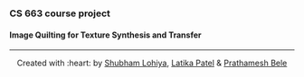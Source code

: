 ### CS 663 course project

#### Image Quilting for Texture Synthesis and Transfer

***
<p align='center'>Created with :heart: by <a href="https://www.linkedin.com/in/lohiya-shubham/">Shubham Lohiya</a>, <a href="https://www.linkedin.com/in/latika-patel-1951b0196/">Latika Patel</a> & <a href="https://www.linkedin.com/in/prathmesh-bele-52a05418b/">Prathamesh Bele</a></p>